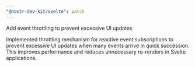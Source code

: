 ```yaml
---
"@nostr-dev-kit/svelte": patch
---
```


Add event throttling to prevent excessive UI updates

Implemented throttling mechanism for reactive event subscriptions to prevent excessive UI updates when many events arrive in quick succession. This improves performance and reduces unnecessary re-renders in Svelte applications.
